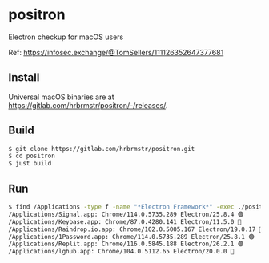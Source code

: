 # positron

Electron checkup for macOS users

Ref: <https://infosec.exchange/@TomSellers/111126352647377681>

## Install

Universal macOS binaries are at <https://gitlab.com/hrbrmstr/positron/-/releases/>.

## Build

```bash
$ git clone https://gitlab.com/hrbrmstr/positron.git
$ cd positron
$ just build
```

## Run

```bash
$ find /Applications -type f -name "*Electron Framework*" -exec ./positron "{}" \;
/Applications/Signal.app: Chrome/114.0.5735.289 Electron/25.8.4 🟢
/Applications/Keybase.app: Chrome/87.0.4280.141 Electron/11.5.0 🔴
/Applications/Raindrop.io.app: Chrome/102.0.5005.167 Electron/19.0.17 🔴
/Applications/1Password.app: Chrome/114.0.5735.289 Electron/25.8.1 🟢
/Applications/Replit.app: Chrome/116.0.5845.188 Electron/26.2.1 🟢
/Applications/lghub.app: Chrome/104.0.5112.65 Electron/20.0.0 🔴
```